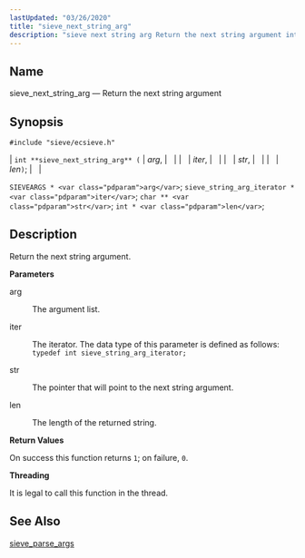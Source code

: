```yaml
---
lastUpdated: "03/26/2020"
title: "sieve_next_string_arg"
description: "sieve next string arg Return the next string argument int sieve next string arg arg iter str len SIEVEARGS arg sieve string arg iterator iter char str int len Return the next string argument arg The argument list iter The iterator The data type of this parameter is defined as..."
---
```


<a name="apis.sieve_next_string_arg"></a> 
## Name

sieve_next_string_arg — Return the next string argument

## Synopsis

`#include "sieve/ecsieve.h"`

| `int **sieve_next_string_arg** (` | <var class="pdparam">arg</var>, |   |
|   | <var class="pdparam">iter</var>, |   |
|   | <var class="pdparam">str</var>, |   |
|   | <var class="pdparam">len</var>`)`; |   |

`SIEVEARGS * <var class="pdparam">arg</var>`;
`sieve_string_arg_iterator * <var class="pdparam">iter</var>`;
`char ** <var class="pdparam">str</var>`;
`int * <var class="pdparam">len</var>`;<a name="idp60342912"></a> 
## Description

Return the next string argument.

**<a name="idp60344128"></a> Parameters**

<dl class="variablelist">

<dt>arg</dt>

<dd>

The argument list.

</dd>

<dt>iter</dt>

<dd>

The iterator. The data type of this parameter is defined as follows: `typedef int sieve_string_arg_iterator;`

</dd>

<dt>str</dt>

<dd>

The pointer that will point to the next string argument.

</dd>

<dt>len</dt>

<dd>

The length of the returned string.

</dd>

</dl>

**<a name="idp60352896"></a> Return Values**

On success this function returns `1`; on failure, `0`.

**<a name="idp60354720"></a> Threading**

It is legal to call this function in the thread.

<a name="idp60356416"></a> 
## See Also

[sieve_parse_args](/momentum/3/3-api/apis-sieve-parse-args)